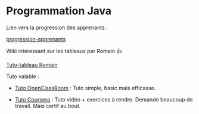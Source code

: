 # Programmation Java

Lien vers la progression des apprenants : 

[progression-apprenants](https://docs.google.com/spreadsheets/d/15uslbouwSTf-J0DTLasBmDg_aBsHjH-sxCx_qbAcmC0/edit?usp=sharing)


Wiki intéressant sur les tableaux par Romain 👍 

[Tuto-tableau Romain](https://github.com/Romainjava/Wiki/wiki/Tableau)

Tuto valable :

* [Tuto OpenClassRoom](https://openclassrooms.com/fr/courses/26832-apprenez-a-programmer-en-java) :
Tuto simple, basic mais efficasse.

* [Tuto Coursera](https://fr.coursera.org/learn/initiation-programmation-java) : 
Tuto vidéo + exercices à rendre. Demande beaucoup de travail. Mais certif au bout.
